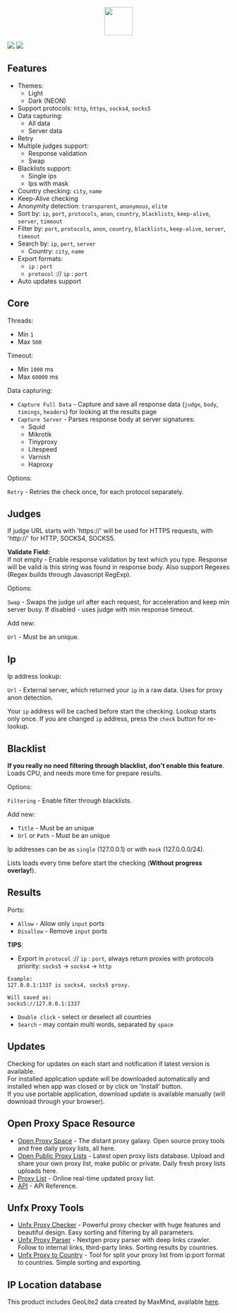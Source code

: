 <p align="center">
    <img width="64px" src="https://i.ibb.co/pyQn5sJ/rocket-ship.png">
</p>

![](https://i.ibb.co/yP9q1Tt/0.png)
![](https://i.ibb.co/f02WP2H/3.png)

## Features
- Themes:
  - Light
  - Dark (NEON)
- Support protocols: `http`, `https`, `socks4`, `socks5`
- Data capturing:
  - All data
  - Server data
- Retry
- Multiple judges support:
  - Response validation
  - Swap
- Blacklists support:
  - Single ips
  - Ips with mask
- Country checking: `city`, `name`
- Keep-Alive checking
- Anonymity detection: `transparent`, `anonymous`, `elite`
- Sort by: `ip`, `port`, `protocols`, `anon`, `country`, `blacklists`, `keep-alive`, `server`, `timeout`
- Filter by: `port`, `protocols`, `anon`, `country`, `blacklists`, `keep-alive`, `server`, `timeout`
- Search by: `ip`, `port`, `server`
  - Country: `city`, `name`
- Export formats:
  - `ip` : `port`
  - `protocol` :// `ip` : `port`
- Auto updates support

## Core
Threads:
- Min `1`
- Max `500`

Timeout:
- Min `1000` ms
- Max `60000` ms

Data capturing:
- `Capture Full Data` - Capture and save all response data (`judge`, `body`, `timings`, `headers`) for looking at the results page
- `Capture Server` - Parses response body at server signatures:
  - Squid
  - Mikrotik
  - Tinyproxy
  - Litespeed
  - Varnish
  - Haproxy

Options:

`Retry` - Retries the check once, for each protocol separately.

## Judges
If judge URL starts with 'https://' will be used for HTTPS requests, with 'http://' for HTTP, SOCKS4, SOCKS5. 

**Validate Field:**  
If not empty - Enable response validation by text which you type. Response will be valid is this string was found in response body. Also support Regexes (Regex builds through Javascript RegExp).

Options:

`Swap` - Swaps the judge url after each request, for acceleration and keep min server busy. If disabled - uses judge with min response timeout.

Add new:

`Url` - Must be an unique.

## Ip
Ip address lookup:

`Url` - External server, which returned your `ip` in a raw data. Uses for proxy anon detection.

Your `ip` address will be cached before start the checking. Lookup starts only once. If you are changed `ip` address, press the `check` button for re-lookup.

## Blacklist
**If you really no need filtering through blacklist, don't enable this feature**. Loads CPU, and needs more time for prepare results.

Options:

`Filtering` - Enable filter through blacklists.

Add new:
- `Title` - Must be an unique
- `Url` or `Path` - Must be an unique

Ip addresses can be as `single` (127.0.0.1) or with `mask` (127.0.0.0/24).

Lists loads every time before start the checking (**Without progress overlay!**).

## Results
Ports:
- `Allow` - Allow only `input` ports
- `Disallow` - Remove `input` ports

**TIPS**:
- Export in `protocol` :// `ip` : `port`, always return proxies with protocols priority:
`socks5` -> `socks4` -> `http`
```
Example:
127.0.0.1:1337 is socks4, socks5 proxy.

Will saved as:
socks5://127.0.0.1:1337
```
- `Double click` - select or deselect all countries
- `Search` - may contain multi words, separated by `space`

## Updates
Checking for updates on each start and notification if latest version is available.  
For installed application update will be downloaded automatically and installed when app was closed or by click on 'Install' button.  
If you use portable application, download update is available manually (will download through your browser).

## Open Proxy Space Resource
- [Open Proxy Space](https://openproxy.space) - The distant proxy galaxy. Open source proxy tools and free daily proxy lists, all here.
- [Open Public Proxy Lists](https://openproxy.space/lists/) - Latest open proxy lists database. Upload and share your own proxy list, make public or private. Daily fresh proxy lists uploads here.
- [Proxy List](https://openproxy.space/proxy-list/) - Online real-time updated proxy list.
- [API](https://openproxy.space/api) - API Reference.

## Unfx Proxy Tools
- [Unfx Proxy Checker](https://openproxy.space/software/proxy-checker) - Powerful proxy checker with huge features and beautiful design. Easy sorting and filtering by all parameters.
- [Unfx Proxy Parser](https://openproxy.space/software/proxy-parser) - Nextgen proxy parser with deep links crawler. Follow to internal links, third-party links. Sorting results by countries.
- [Unfx Proxy to Country](https://openproxy.space/software/proxy-to-country) - Tool for split your proxy list from ip:port format to countries. Simple sorting and exporting.

## IP Location database
This product includes GeoLite2 data created by MaxMind, available [here](https://dev.maxmind.com/geoip/geoip2/geolite2/).
